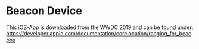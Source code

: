 # Beacon Device 

This iOS-App is downloaded from the WWDC 2019 and can be found under: https://developer.apple.com/documentation/corelocation/ranging_for_beacons
